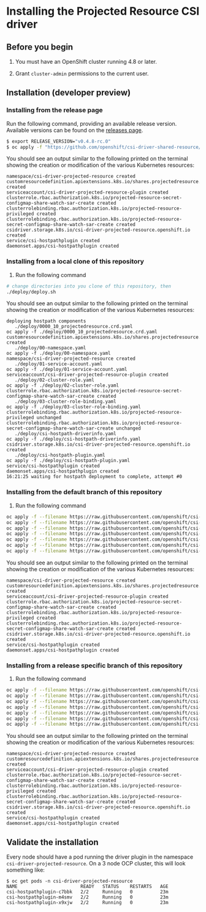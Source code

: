 # Installing the Projected Resource CSI driver

## Before you begin

1. You must have an OpenShift cluster running 4.8 or later.

1. Grant `cluster-admin` permissions to the current user.

## Installation (developer preview)

### Installing from the release page

Run the following command, providing an available release version.
Available versions can be found on the [releases page](https://github.com/openshift/csi-driver-shared-resource/releases).

```bash
$ export RELEASE_VERSION="v0.4.8-rc.0"
$ oc apply -f "https://github.com/openshift/csi-driver-shared-resource/releases/download/${RELEASE_VERSION}/release.yaml"
```

You should see an output similar to the following printed on the terminal showing the creation or modification of the various
Kubernetes resources:

```shell
namespace/csi-driver-projected-resource created
customresourcedefinition.apiextensions.k8s.io/shares.projectedresource.storage.openshift.io created
serviceaccount/csi-driver-projected-resource-plugin created
clusterrole.rbac.authorization.k8s.io/projected-resource-secret-configmap-share-watch-sar-create created
clusterrolebinding.rbac.authorization.k8s.io/projected-resource-privileged created
clusterrolebinding.rbac.authorization.k8s.io/projected-resource-secret-configmap-share-watch-sar-create created
csidriver.storage.k8s.io/csi-driver-projected-resource.openshift.io created
service/csi-hostpathplugin created
daemonset.apps/csi-hostpathplugin created
```

### Installing from a local clone of this repository

1. Run the following command

```bash
# change directories into you clone of this repository, then
./deploy/deploy.sh
```

You should see an output similar to the following printed on the terminal showing the creation or modification of the various
Kubernetes resources:

```shell
deploying hostpath components
   ./deploy/0000_10_projectedresource.crd.yaml
oc apply -f ./deploy/0000_10_projectedresource.crd.yaml
customresourcedefinition.apiextensions.k8s.io/shares.projectedresource.storage.openshift.io created
   ./deploy/00-namespace.yaml
oc apply -f ./deploy/00-namespace.yaml
namespace/csi-driver-projected-resource created
   ./deploy/01-service-account.yaml
oc apply -f ./deploy/01-service-account.yaml
serviceaccount/csi-driver-projected-resource-plugin created
   ./deploy/02-cluster-role.yaml
oc apply -f ./deploy/02-cluster-role.yaml
clusterrole.rbac.authorization.k8s.io/projected-resource-secret-configmap-share-watch-sar-create created
   ./deploy/03-cluster-role-binding.yaml
oc apply -f ./deploy/03-cluster-role-binding.yaml
clusterrolebinding.rbac.authorization.k8s.io/projected-resource-privileged unchanged
clusterrolebinding.rbac.authorization.k8s.io/projected-resource-secret-configmap-share-watch-sar-create unchanged
   ./deploy/csi-hostpath-driverinfo.yaml
oc apply -f ./deploy/csi-hostpath-driverinfo.yaml
csidriver.storage.k8s.io/csi-driver-projected-resource.openshift.io created
   ./deploy/csi-hostpath-plugin.yaml
oc apply -f ./deploy/csi-hostpath-plugin.yaml
service/csi-hostpathplugin created
daemonset.apps/csi-hostpathplugin created
16:21:25 waiting for hostpath deployment to complete, attempt #0
```

### Installing from the default branch of this repository

1. Run the following command

```bash
oc apply -f --filename https://raw.githubusercontent.com/openshift/csi-driver-shared-resource/master/deploy/00-namespace.yaml
oc apply -f --filename https://raw.githubusercontent.com/openshift/csi-driver-shared-resource/master/deploy/0000_10_projectedresource.crd.yaml
oc apply -f --filename https://raw.githubusercontent.com/openshift/csi-driver-shared-resource/master/deploy/01-service-account.yaml 
oc apply -f --filename https://raw.githubusercontent.com/openshift/csi-driver-shared-resource/master/deploy/02-cluster-role.yaml
oc apply -f --filename https://raw.githubusercontent.com/openshift/csi-driver-shared-resource/master/deploy/03-cluster-role-binding.yaml
oc apply -f --filename https://raw.githubusercontent.com/openshift/csi-driver-shared-resource/master/deploy/csi-hostpath-driverinfo.yaml
oc apply -f --filename https://raw.githubusercontent.com/openshift/csi-driver-shared-resource/master/deploy/csi-hostpath-plugin.yaml 
```

You should see an output similar to the following printed on the terminal showing the creation or modification of the various
Kubernetes resources:

```shell
namespace/csi-driver-projected-resource created
customresourcedefinition.apiextensions.k8s.io/shares.projectedresource.storage.openshift.io created
serviceaccount/csi-driver-projected-resource-plugin created
clusterrole.rbac.authorization.k8s.io/projected-resource-secret-configmap-share-watch-sar-create created
clusterrolebinding.rbac.authorization.k8s.io/projected-resource-privileged created
clusterrolebinding.rbac.authorization.k8s.io/projected-resource-secret-configmap-share-watch-sar-create created
csidriver.storage.k8s.io/csi-driver-projected-resource.openshift.io created
service/csi-hostpathplugin created
daemonset.apps/csi-hostpathplugin created
```


### Installing from a release specific branch of this repository

1. Run the following command

```bash
oc apply -f --filename https://raw.githubusercontent.com/openshift/csi-driver-shared-resource/release-4.8/deploy/00-namespace.yaml
oc apply -f --filename https://raw.githubusercontent.com/openshift/csi-driver-shared-resource/release-4.8/deploy/0000_10_projectedresource.crd.yaml
oc apply -f --filename https://raw.githubusercontent.com/openshift/csi-driver-shared-resource/release-4.8/deploy/01-service-account.yaml 
oc apply -f --filename https://raw.githubusercontent.com/openshift/csi-driver-shared-resource/release-4.8/deploy/02-cluster-role.yaml
oc apply -f --filename https://raw.githubusercontent.com/openshift/csi-driver-shared-resource/release-4.8/deploy/03-cluster-role-binding.yaml
oc apply -f --filename https://raw.githubusercontent.com/openshift/csi-driver-shared-resource/release-4.8/deploy/csi-hostpath-driverinfo.yaml
oc apply -f --filename https://raw.githubusercontent.com/openshift/csi-driver-shared-resource/release-4.8/deploy/csi-hostpath-plugin.yaml 
```

You should see an output similar to the following printed on the terminal showing the creation or modification of the various
Kubernetes resources:

```shell
namespace/csi-driver-projected-resource created
customresourcedefinition.apiextensions.k8s.io/shares.projectedresource.storage.openshift.io created
serviceaccount/csi-driver-projected-resource-plugin created
clusterrole.rbac.authorization.k8s.io/projected-resource-secret-configmap-share-watch-sar-create created
clusterrolebinding.rbac.authorization.k8s.io/projected-resource-privileged created
clusterrolebinding.rbac.authorization.k8s.io/projected-resource-secret-configmap-share-watch-sar-create created
csidriver.storage.k8s.io/csi-driver-projected-resource.openshift.io created
service/csi-hostpathplugin created
daemonset.apps/csi-hostpathplugin created
```


## Validate the installation

Every node should have a pod running the driver plugin in the namespace `csi-driver-projected-resource`.
On a 3 node OCP cluster, this will look something like:

```shell
$ oc get pods -n csi-driver-projected-resource
NAME                       READY   STATUS    RESTARTS   AGE
csi-hostpathplugin-c7bbk   2/2     Running   0          23m
csi-hostpathplugin-m4smv   2/2     Running   0          23m
csi-hostpathplugin-x9xjw   2/2     Running   0          23m
```
